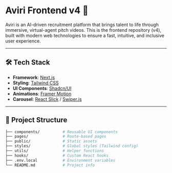 # Aviri Frontend v4 🚀

Aviri is an AI-driven recruitment platform that brings talent to life through immersive, virtual-agent pitch videos. This is the frontend repository (v4), built with modern web technologies to ensure a fast, intuitive, and inclusive user experience.

---

## 🛠 Tech Stack

- **Framework**: [Next.js](https://nextjs.org/)
- **Styling**: [Tailwind CSS](https://tailwindcss.com/)
- **UI Components**: [Shadcn/UI](https://ui.shadcn.com/)
- **Animations**: [Framer Motion](https://www.framer.com/motion/)
- **Carousel**: [React Slick](https://react-slick.neostack.com/) / [Swiper.js](https://swiperjs.com/)

---

## 📁 Project Structure

```bash
├── components/          # Reusable UI components
├── pages/               # Route-based pages
├── public/              # Static assets
├── styles/              # Global styles (Tailwind config)
├── utils/               # Helper functions
├── hooks/               # Custom React hooks
├── .env.local           # Environment variables
└── README.md            # Project info
